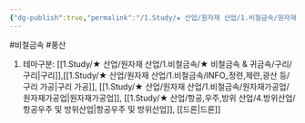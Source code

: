 ```yaml
---
{"dg-publish":true,"permalink":"/1.Study/★ 산업/원자재 산업/1.비철금속/원자재가공업/종목/풍산/","created":"2024-11-20T21:02:28.782+09:00","updated":"2025-06-26T12:50:55.468+09:00"}
---
```


#비철금속 #풍산 

1. 테마구분: [[1.Study/★ 산업/원자재 산업/1.비철금속/★ 비철금속 & 귀금속/구리/구리\|구리]],[[1.Study/★ 산업/원자재 산업/1.비철금속/INFO_정련,제련,광산 등/구리 가공\|구리 가공]], [[1.Study/★ 산업/원자재 산업/1.비철금속/원자재가공업/원자재가공업\|원자재가공업]], [[1.Study/★ 산업/항공,우주,방위 산업/4.방위산업/항공우주 및 방위산업\|항공우주 및 방위산업]], [[드론\|드론]]
